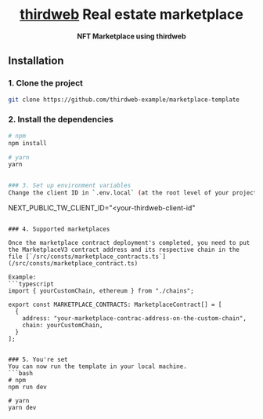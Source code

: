 <h1 align="center"><a href='https://thirdweb.com/'>thirdweb</a> Real estate marketplace</h1>

<p align="center"><strong>NFT Marketplace using thirdweb</strong></p>


## Installation
### 1. Clone the project
```bash
git clone https://github.com/thirdweb-example/marketplace-template
```

### 2. Install the dependencies
```bash
# npm
npm install

# yarn
yarn


### 3. Set up environment variables
Change the client ID in `.env.local` (at the root level of your project) with your ID:
```
NEXT_PUBLIC_TW_CLIENT_ID="<your-thirdweb-client-id"
```

### 4. Supported marketplaces

Once the marketplace contract deployment's completed, you need to put the MarketplaceV3 contract address and its respective chain in the file [`/src/consts/marketplace_contracts.ts`](/src/consts/marketplace_contract.ts)

Example:
```typescript
import { yourCustomChain, ethereum } from "./chains";

export const MARKETPLACE_CONTRACTS: MarketplaceContract[] = [
  {
    address: "your-marketplace-contrac-address-on-the-custom-chain",
    chain: yourCustomChain,
  }
];


### 5. You're set
You can now run the template in your local machine.
```bash
# npm
npm run dev

# yarn
yarn dev



